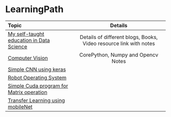 # LearningPath

Topic | Details
:-- | :--:
[My self-taught education in Data Science](https://github.com/nullbyte91/LearningPath/blob/master/courses/dataScienceLearningPath.md) | Details of different blogs, Books, Video resource link with notes
[Computer Vision](https://github.com/nullbyte91/LearningPath/tree/master/courses/computerVision) | CorePython, Numpy and Opencv Notes
[Simple CNN using keras](https://github.com/nullbyte91/LearningPath/tree/master/november/NeuralNetwork) | 
[Robot Operating System](https://github.com/nullbyte91/LearningPath/blob/master/november/roboticOperatingSystem/ros.md) |
[Simple Cuda program for Matrix operation](https://github.com/nullbyte91/LearningPath/tree/master/december/cuda_program) |
[Transfer Learning using mobileNet](https://github.com/nullbyte91/LearningPath/tree/master/december/transfer_learning_mobilenet) |

